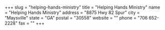 +++
slug = "helping-hands-ministry"
title = "Helping Hands Ministry"
name = "Helping Hands Ministry"
address = "8875 Hwy 82 Spur"
city = "Maysville"
state = "GA"
postal = "30558"
website = ""
phone = "706 652-2228"
fax = ""
+++
